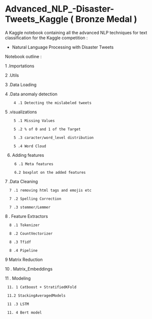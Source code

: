# Advanced_NLP_-Disaster-Tweets_Kaggle ( Bronze Medal ) 

A Kaggle notebook containing all the advanced NLP techniques for text classification for the Kaggle competition : 

- Natural Language Processing with Disaster Tweets

Notebook outline : 

1 .Importations

2 .Utils

3 .Data Loading

4 .Data anomaly detection

        4 .1 Detecting the mislabeled tweets

5 .visualizations

        5 .1 Missing Values

        5 .2 % of 0 and 1 of the Target

        5 .3 caracter/word_level distribution

        5 .4 Word Cloud

6. Adding features

        6 .1 Meta features

        6.2 boxplot on the added features

7 .Data Cleaning

      7 .1 removing html tags and emojis etc

      7 .2 Spelling Correction

      7 .3 stemmer/Lemmer

8 . Feature Extractors

      8 .1 Tokenizer

      8 .2 CountVectorizer

      8 .3 Tfidf

      8 .4 Pipeline

9 Matrix Reduction

10 . Matrix_Embeddings

11 . Modeling
     
     11. 1 Catboost + StratifiedKFold
     
     11.2 StackingAveragedModels
     
     11 .3 LSTM
     
     11. 4 Bert model
     
     
     

